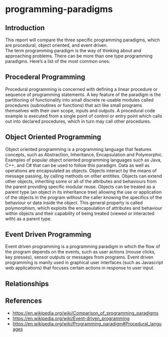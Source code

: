 # programming-paradigms

## Introduction
This report will compare the three specific programming paradigms, which are procedural, object oriented, and event driven.  
The term programming paradigm is the way of thinking about and approaching problems. There can be more than one type programming paradigms. Here’s a list of the most common ones:

## Procederal Programming
Procedural programming is concerned with defining a linear procedure or sequence of programming statements. A key feature of the paradigm is the partitioning of functionality into small discrete re-usable modules called procedures (subroutines or functions) that act like small programs themselves with their own scope, inputs and outputs. A procedural code example is executed from a single point of control or entry point which calls out into declared procedures, which in turn may call other procedures. 

## Object Oriented Programming
Object oriented programming is a programming language that features concepts, such as Abstraction, Inheritance, Encapsulation and Polymorphic. Examples of popular object oriented programming languages such as Java, C++, and C# that can be used to follow this paradigm. Data as well as operations are encapsulated as objects. Objects interact by the means of message passing, by calling methods on other entitites. 
Objects can extend other objects, inheriting some or all of the attributes and behaviours from the parent providing specific modular reuse. Objects can be treated as a parent type (an object in its inheritance tree) allowing the use or application of the objects in the program without the caller knowing the specifics of the behaviour or data inside the object. This general property is called polymorphism, which exploits the encapsulation of attributes and behaviour within objects and their capability of being treated (viewed or interacted with) as a parent type.
## Event Driven Programming
Event driven programming is a programming paradigm in which the flow of the program  depends on the events, such as user actions (mouse clicks, key presses), sensor outputs or messages from programs. Event driven programming is manily used in graphical user interfaces (such as Javascript web applications) that focuses certain actions in response to user input. 
## Relationships

## References
- https://en.wikipedia.org/wiki/Comparison_of_programming_paradigms
- https://en.wikipedia.org/wiki/Event-driven_programming
- https://en.wikipedia.org/wiki/Programming_paradigm#Procedural_languages
